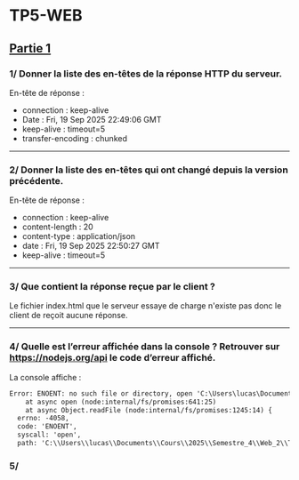 # **TP5-WEB**

## <ins>Partie 1</ins>

### 1/ Donner la liste des en-têtes de la réponse HTTP du serveur.

En-tête de réponse : 
- connection : keep-alive
- Date : Fri, 19 Sep 2025 22:49:06 GMT
- keep-alive : timeout=5
- transfer-encoding : chunked

---

### 2/ Donner la liste des en-têtes qui ont changé depuis la version précédente.
En-tête de réponse : 
- connection : keep-alive
- content-length : 20
- content-type : application/json
- date : Fri, 19 Sep 2025 22:50:27 GMT
- keep-alive : timeout=5

---

### 3/ Que contient la réponse reçue par le client ?

Le fichier index.html que le serveur essaye de charge n'existe pas donc le client de reçoit aucune réponse.

---

### 4/ Quelle est l’erreur affichée dans la console ? Retrouver sur https://nodejs.org/api le code d’erreur affiché.
La console affiche :
```txt
Error: ENOENT: no such file or directory, open 'C:\Users\lucas\Documents\Cours\2025\Semestre_4\Web_2\TP\TP5-WEB\xindex.html'
    at async open (node:internal/fs/promises:641:25)
    at async Object.readFile (node:internal/fs/promises:1245:14) {
  errno: -4058,
  code: 'ENOENT',
  syscall: 'open',
  path: 'C:\\Users\\lucas\\Documents\\Cours\\2025\\Semestre_4\\Web_2\\TP\\TP5-WEB\\xindex.html'

```
### 5/
